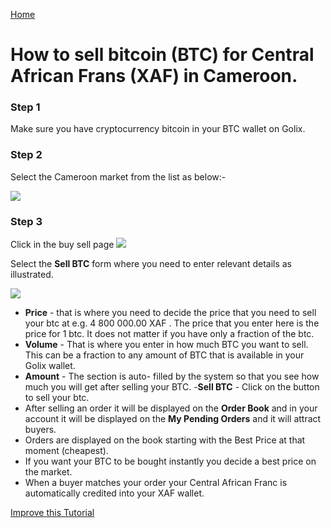 [Home](/)
# How to sell bitcoin (BTC) for Central African Frans  (XAF) in Cameroon.


### Step 1 
Make sure you have cryptocurrency bitcoin in your BTC wallet on Golix.

### Step 2
Select the Cameroon  market from the list as below:-

![
](https://lh3.googleusercontent.com/5vaU6e1ZLQ5y_4_k2IqEdw2bnDX-jq3cdpRvID5JltUaJcjVKuDHvdbd2rb3upj-YB6i4s4zwgKZ)


### Step 3



Click in the buy sell page
![
](https://lh3.googleusercontent.com/04MUq_1Xi1ym-IHKOOy1c7ZrwmY1KGCxZT16OA_p9w80oVqCn0WdSCJZdx98zwVPFwwfDHEhj3QJ)

Select the **Sell BTC** form where you need to enter relevant details as illustrated.

![
](https://lh3.googleusercontent.com/FEhE8VbHv4zTQUZjKN-M8P1G2UVbSbfUd3eogFpE8oyG7kVOFJG77T9S6myZ6Ku35l99kmHwtS5-)

- **Price** - that is where you need to decide the price that you need to sell your btc at e.g. 4 800 000.00 XAF . The price that you enter here  is the price for 1 btc. It does not matter if you have only a fraction of the btc.
-  **Volume** - That  is where you enter in how much BTC you want to sell. This can be a fraction to any amount of BTC that is available in your Golix wallet.
- **Amount** - The  section is auto- filled  by the system so that you see how much you will get  after selling your BTC.
-**Sell BTC** - Click  on the button to sell your btc.
- After selling an order it will  be displayed  on the **Order Book**  and in your account it will be displayed on the **My Pending Orders** and it will attract buyers.
- Orders are displayed on the book starting with the Best Price at that moment (cheapest).
- If you want your BTC to be bought instantly you decide a best price on the market.
- When a buyer matches your order your Central African Franc is automatically  credited into your XAF wallet.

[Improve this Tutorial](https://github.com/golixdotcom/guides/edit/master/trading/sell_btc_xaf_in_cameroon.md)
